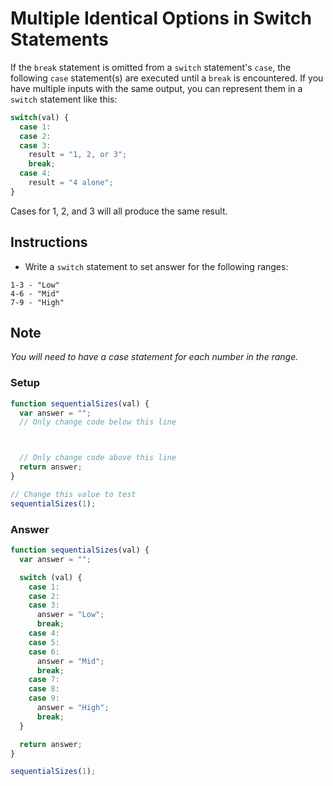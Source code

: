 # Multiple Identical Options in Switch Statements

If the `break` statement is omitted from a `switch` statement's `case`, the
following `case` statement(s) are executed until a `break` is encountered.
If you have multiple inputs with the same output, you can represent
them in a `switch` statement like this:

```javascript
switch(val) {
  case 1:
  case 2:
  case 3:
    result = "1, 2, or 3";
    break;
  case 4:
    result = "4 alone";
}
```

Cases for 1, 2, and 3 will all produce the same result.

## Instructions
 - Write a `switch` statement to set answer for the following ranges:
```
1-3 - "Low"
4-6 - "Mid"
7-9 - "High"
```

## Note
 *You will need to have a case statement for each number in the range.*

### Setup

```javascript
function sequentialSizes(val) {
  var answer = "";
  // Only change code below this line



  // Only change code above this line
  return answer;
}

// Change this value to test
sequentialSizes(1);
```

### Answer

```javascript
function sequentialSizes(val) {
  var answer = "";

  switch (val) {
    case 1:
    case 2:
    case 3:
      answer = "Low";
      break;
    case 4:
    case 5:
    case 6:
      answer = "Mid";
      break;
    case 7:
    case 8:
    case 9:
      answer = "High";
      break;
  }

  return answer;
}

sequentialSizes(1);
```
